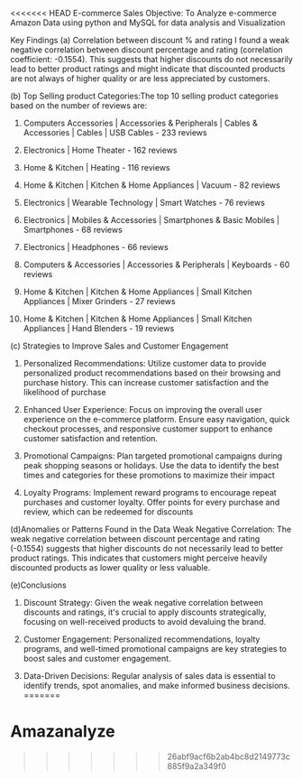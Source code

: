<<<<<<< HEAD
E-commerce Sales 
Objective: To Analyze e-commerce Amazon Data using python and MySQL for data analysis and Visualization

Key Findings
(a) Correlation between discount % and rating 
I found a weak negative correlation between discount percentage and rating (correlation coefficient: -0.1554). This suggests that higher discounts do not necessarily lead to better product ratings and might indicate that discounted products are not always of higher quality or are less appreciated by customers.

(b) Top Selling product Categories:The top 10 selling product categories based on the number of reviews are:

1. Computers Accessories | Accessories & Peripherals | Cables & Accessories | Cables | USB Cables - 233 reviews

2. Electronics | Home Theater - 162 reviews

3. Home & Kitchen | Heating - 116 reviews

4. Home & Kitchen | Kitchen & Home Appliances | Vacuum - 82 reviews

5. Electronics | Wearable Technology | Smart Watches - 76 reviews

6. Electronics | Mobiles & Accessories | Smartphones & Basic Mobiles | Smartphones - 68 reviews

7. Electronics | Headphones - 66 reviews

8. Computers & Accessories | Accessories & Peripherals | Keyboards - 60 reviews

9. Home & Kitchen | Kitchen & Home Appliances | Small Kitchen Appliances | Mixer Grinders - 27 reviews

10. Home & Kitchen | Kitchen & Home Appliances | Small Kitchen Appliances | Hand Blenders - 19 reviews


(c) Strategies to Improve Sales and Customer Engagement
1. Personalized Recommendations: Utilize customer data to provide personalized product recommendations based on their browsing and purchase history. This can increase customer satisfaction and the likelihood of purchase

2. Enhanced User Experience: Focus on improving the overall user experience on the e-commerce platform. Ensure easy navigation, quick checkout processes, and responsive customer support to enhance customer satisfaction and retention.

3. Promotional Campaigns: Plan targeted promotional campaigns during peak shopping seasons or holidays. Use the data to identify the best times and categories for these promotions to maximize their impact

4. Loyalty Programs: Implement reward programs to encourage repeat purchases and customer loyalty. Offer points for every purchase and review, which can be redeemed for discounts


(d)Anomalies or Patterns Found in the Data
Weak Negative Correlation: The weak negative correlation between discount percentage and rating (-0.1554) suggests that higher discounts do not necessarily lead to better product ratings. This indicates that customers might perceive heavily discounted products as lower quality or less valuable.

(e)Conclusions
1. Discount Strategy: Given the weak negative correlation between discounts and ratings, it's crucial to apply discounts strategically, focusing on well-received products to avoid devaluing the brand.

2. Customer Engagement: Personalized recommendations, loyalty programs, and well-timed promotional campaigns are key strategies to boost sales and customer engagement.

3. Data-Driven Decisions: Regular analysis of sales data is essential to identify trends, spot anomalies, and make informed business decisions.
=======
# Amazanalyze
>>>>>>> 26abf9acf6b2ab4bc8d2149773c885f9a2a349f0
